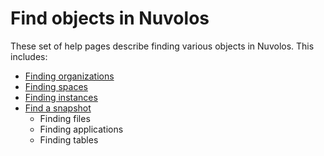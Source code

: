 # Find objects in Nuvolos

These set of help pages describe finding various objects in Nuvolos. This includes:

* [Finding organizations](find-an-organization.md)
* [Finding spaces](find-a-space.md)
* [Finding instances](find-an-instance.md)
* [Find a snapshot](find-a-snapshot-current-state.md)
  * Finding files
  * Finding applications
  * Finding tables



